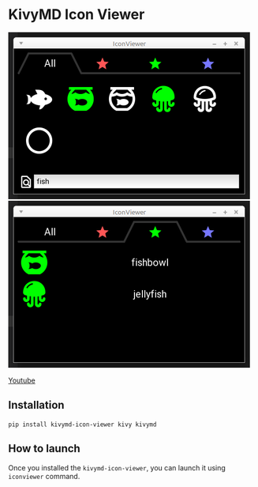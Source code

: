 # KivyMD Icon Viewer

![](screenshot/0001.png)
![](screenshot/0002.png)

[Youtube](https://youtu.be/h_ARi0fqnLw)

## Installation

```
pip install kivymd-icon-viewer kivy kivymd
```

## How to launch

Once you installed the `kivymd-icon-viewer`, you can launch it using `iconviewer` command.